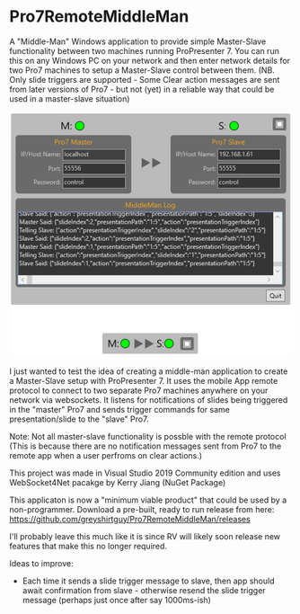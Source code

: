 # Pro7RemoteMiddleMan
A "Middle-Man" Windows application to provide simple Master-Slave functionality between two machines running ProPresenter 7.
You can run this on any Windows PC on your network and then enter network details for two Pro7 machines to setup a Master-Slave control between them.  (NB. Only slide triggers are supported - Some Clear action messages are sent from later versions of Pro7 - but not (yet) in a reliable way that could be used in a master-slave situation)

![Screenshot](Screenshot.png)

I just wanted to test the idea of creating a middle-man application to create a Master-Slave setup with ProPresenter 7.
It uses the mobile App remote protocol to connect to two separate Pro7 machines anywhere on your network via websockets.
It listens for notifications of slides being triggered in the "master" Pro7 and sends trigger commands for same presentation/slide to the "slave" Pro7.

Note: Not all master-slave functionality is possble with the remote protocol (This is because there are no notification messages sent from Pro7 to the remote app when a user perfroms on clear actions.)

This project was made in Visual Studio 2019 Community edition and uses WebSocket4Net pacakge by Kerry Jiang (NuGet Package)

This applicaton is now a "minimum viable product" that could be used by a non-programmer. Download a pre-built, ready to run release from here: https://github.com/greyshirtguy/Pro7RemoteMiddleMan/releases

I'll probably leave this much like it is since RV will likely soon release new features that make this no longer required.

Ideas to improve:
* Each time it sends a slide trigger message to slave, then app should await confirmation from slave - otherwise resend the slide trigger message (perhaps just once after say 1000ms-ish)

